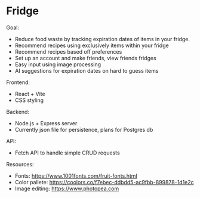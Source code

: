 # Fridge
Goal: 
- Reduce food waste by tracking expiration dates of items in your fridge.
- Recommend recipes using exclusively items within your fridge
- Recommend recipes based off preferences
- Set up an account and make friends, view friends fridges
- Easy input using image processing
- AI suggestions for expiration dates on hard to guess items

Frontend:
- React + Vite 
- CSS styling

Backend:
- Node.js + Express server
- Currently json file for persistence, plans for Postgres db

API:
- Fetch API to handle simple CRUD requests

Resources:
- Fonts: https://www.1001fonts.com/fruit-fonts.html
- Color pallete: https://coolors.co/f7ebec-ddbdd5-ac9fbb-899878-1d1e2c
- Image editing: https://www.photopea.com
